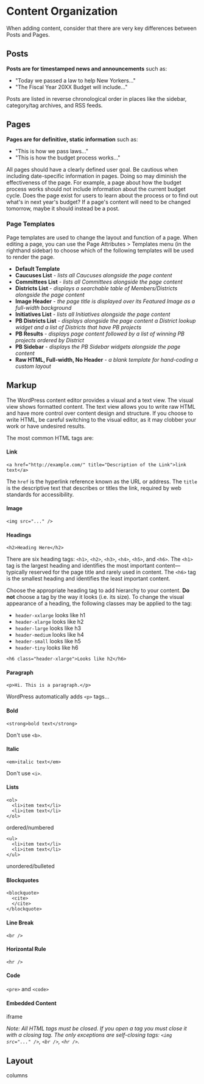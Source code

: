 # Content Organization

When adding content, consider that there are very key differences between Posts and Pages.

## Posts

**Posts are for timestamped news and announcements** such as:
* "Today we passed a law to help New Yorkers..."
* "The Fiscal Year 20XX Budget will include..."

Posts are listed in reverse chronological order in places like the sidebar, category/tag archives, and RSS feeds.

## Pages

**Pages are for definitive, static information** such as:
* "This is how we pass laws..."
* "This is how the budget process works..."

All pages should have a clearly defined user goal. Be cautious when including date-specific information in pages. Doing so may diminish the effectiveness of the page. For example, a page about how the budget process works should not include information about the current budget cycle. Does the page exist for users to learn about the process or to find out what's in next year's budget? If a page's content will need to be changed tomorrow, maybe it should instead be a post.

### Page Templates

Page templates are used to change the layout and function of a page. When editing a page, you can use the Page Attributes > Templates menu (in the righthand sidebar) to choose which of the following templates will be used to render the page.

* **Default Template**
* **Caucuses List** - _lists all Caucuses alongside the page content_
* **Committees List** - _lists all Committees alongside the page content_
* **Districts List** - _displays a searchable table of Members/Districts alongside the page content_
* **Image Header** - _the page title is displayed over its Featured Image as a full-width background_
* **Initiatives List** - _lists all Initiatives alongside the page content_
* **PB Districts List** - _displays alongside the page content a District lookup widget and a list of Districts that have PB projects_
* **PB Results** - _displays page content followed by a list of winning PB projects ordered by District_
* **PB Sidebar** - _displays the PB Sidebar widgets alongside the page content_
* **Raw HTML, Full-width, No Header** - _a blank template for hand-coding a custom layout_

## Markup

The WordPress content editor provides a visual and a text view. The visual view shows formatted content. The text view allows you to write raw HTML and have more control over content design and structure. If you choose to write HTML, be careful switching to the visual editor, as it may clobber your work or have undesired results.

The most common HTML tags are:

#### Link

```
<a href="http://example.com/" title="Description of the Link">link text</a>
```

The `href` is the hyperlink reference known as the URL or address. The `title` is the descriptive text that describes or titles the link, required by web standards for accessibility.

#### Image

```
<img src="..." />
```

#### Headings

```
<h2>Heading Here</h2>
```

There are six heading tags: `<h1>`, `<h2>`, `<h3>`, `<h4>`, `<h5>`, and `<h6>`. The `<h1>` tag is the largest heading and identifies the most important content—typically reserved for the page title and rarely used in content. The `<h6>` tag is the smallest heading and identifies the least important content.

Choose the appropriate heading tag to add hierarchy to your content. **Do not** choose a tag by the way it looks (i.e. its size). To change the visual appearance of a heading, the following classes may be applied to the tag:

* `header-xxlarge` looks like h1
* `header-xlarge` looks like h2
* `header-large` looks like h3
* `header-medium` looks like h4
* `header-small` looks like h5
* `header-tiny` looks like h6

```
<h6 class="header-xlarge">Looks like h2</h6>
```

#### Paragraph

```
<p>Hi. This is a paragraph.</p>
```

WordPress automatically adds `<p>` tags...

#### Bold

```
<strong>bold text</strong>
```

Don't use `<b>`.

#### Italic

```
<em>italic text</em>
```

Don't use `<i>`.

#### Lists
```
<ol>
  <li>item text</li>
  <li>item text</li>
</ol>
```
ordered/numbered

```
<ul>
  <li>item text</li>
  <li>item text</li>
</ul>
```
unordered/bulleted

#### Blockquotes
```
<blockquote>
  <cite>
  </cite>
</blockquote>
```

#### Line Break
`<br />`

#### Horizontal Rule
`<hr />`

#### Code
`<pre>` and `<code>`

#### Embedded Content

iframe

_Note: All HTML tags must be closed. If you open a tag you must close it with a closing tag. The only exceptions are self-closing tags: `<img src="..." />`, `<br />`, `<hr />`._

## Layout

columns
